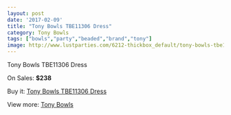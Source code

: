 ```yaml
---
layout: post
date: '2017-02-09'
title: "Tony Bowls TBE11306 Dress"
category: Tony Bowls
tags: ["bowls","party","beaded","brand","tony"]
image: http://www.lustparties.com/6212-thickbox_default/tony-bowls-tbe11306-dress.jpg
---
```

Tony Bowls TBE11306 Dress

On Sales: **$238**
<a href="https://www.lustparties.com/en/tony-bowls/2123-tony-bowls-tbe11306-dress.html"><amp-img layout="responsive" width="600" height="600" src="//www.lustparties.com/6212-thickbox_default/tony-bowls-tbe11306-dress.jpg" alt="Tony Bowls TBE11306 Dress 0" /></a>

Buy it: [Tony Bowls TBE11306 Dress](https://www.lustparties.com/en/tony-bowls/2123-tony-bowls-tbe11306-dress.html "Tony Bowls TBE11306 Dress")

View more: [Tony Bowls](https://www.lustparties.com/en/5-tony-bowls "Tony Bowls")